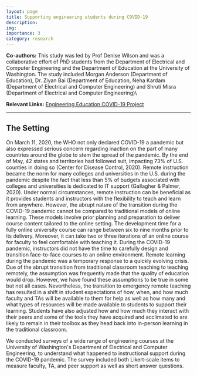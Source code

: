 ```yaml
---
layout: page
title: Supporting engineering students during COVID-19
description:
img: 
importance: 3
category: research
---
```


**Co-authors:** This study was led by Prof Denise Wilson and was a collaborative effort of PhD students from the Department of Electrical and Computer Engineering and the Department of Education at the University of Washington. The study included Morgan Anderson (Department of Education), Dr. Ziyan Bai (Department of Education, Neha Kardam (Department of Electrical and Computer Engineering) and Shruti Misra (Department of Electrical and Computer Engineering)\

**Relevant Links:** <a href  = "http://labs.ece.uw.edu/community/Covid19/">Engineering Education COVID-19 Project</a> 

<hr> 

## The Setting

On March 11, 2020, the WHO not only declared COVID-19 a pandemic but also expressed serious concern regarding inaction on the part of many countries around the globe to stem the spread of the pandemic. By the end of May, 42 states and territories had followed suit, impacting 73% of U.S. counties in doing so (Center for Disease Control, 2020). Remote instruction became the norm for many colleges and universities in the U.S. during the pandemic despite the fact that less than 5% of budgets associated with colleges and universities is dedicated to IT support (Gallagher & Palmer, 2020).  Under normal circumstances, remote instruction can be beneficial as it provides students and instructors with the flexibility to teach and learn from anywhere. However, the abrupt nature of the transition during the COVID-19 pandemic cannot be compared to traditional models of online learning. These models involve prior planning and preparation to deliver course content tailored to the online setting. The development time for a fully online university course can range between six to nine months prior to its delivery. Moreover, it can take two or three iterations of an online course for faculty to feel comfortable with teaching it. During the COVID-19 pandemic, instructors did not have the time to carefully design and transition face-to-face courses to an online environment. Remote learning during the pandemic was a temporary response to a quickly evolving crisis. Due of the abrupt transition from traditional classroom teaching to teaching remotely, the assumption was frequently made that the quality of education would drop. However, we have found these assumptions to be true in some but not all cases. Nevertheless, the transition to emergency remote teaching has resulted in a shift in student expectations of how, when, and how much faculty and TAs will be available to them for help as well as how many and what types of resources will be made available to students to support their learning. Students have also adjusted how and how much they interact with their peers and some of the tools they have acquired and acclimated to are likely to remain in their toolbox as they head back into in-person learning in the traditional classroom. 

We conducted surveys of a wide range of engineering courses at the University of Washington's Department of Electrical and Computer Engineering, to understand what happened to instructional support during the COVID-19 pandemic. The survey included both Likert-scale items to measure faculty, TA, and peer support as well as short answer questions. 
